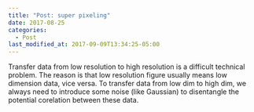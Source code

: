 ```yaml
---
title: "Post: super pixeling"
date: 2017-08-25
categories:
  - Post
last_modified_at: 2017-09-09T13:34:25-05:00
---
```


Transfer data from low resolution to high resolution is a difficult technical problem. The reason is that low resolution figure usually means low dimension data, vice versa. To transfer data from low dim to high dim, we always need to introduce some noise (like Gaussian) to disentangle the potential corelation between these data.


